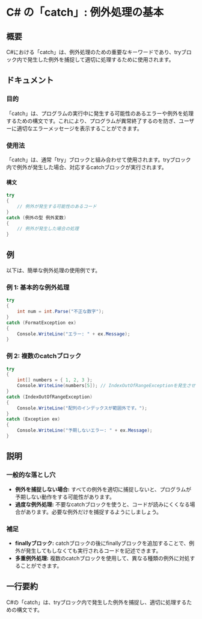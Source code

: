 <!--
Meta Description: # C# の「catch」: 例外処理の基本 ## 概要 C#における「catch」は、例外処理のための重要なキーワードであり、tryブロック内で発生した例外を捕捉して適切に処理するために使用されます。 ## ドキュメント ### 目的 「catch」は、プログラムの実行中に発生する可能性のあるエラ...
Meta Keywords: catch, try, console, writeline, csharp
-->

# C# の「catch」: 例外処理の基本

## 概要
C#における「catch」は、例外処理のための重要なキーワードであり、tryブロック内で発生した例外を捕捉して適切に処理するために使用されます。

## ドキュメント
### 目的
「catch」は、プログラムの実行中に発生する可能性のあるエラーや例外を処理するための構文です。これにより、プログラムが異常終了するのを防ぎ、ユーザーに適切なエラーメッセージを表示することができます。

### 使用法
「catch」は、通常「try」ブロックと組み合わせて使用されます。tryブロック内で例外が発生した場合、対応するcatchブロックが実行されます。

#### 構文
```csharp
try
{
    // 例外が発生する可能性のあるコード
}
catch (例外の型 例外変数)
{
    // 例外が発生した場合の処理
}
```

## 例
以下は、簡単な例外処理の使用例です。

### 例 1: 基本的な例外処理
```csharp
try
{
    int num = int.Parse("不正な数字");
}
catch (FormatException ex)
{
    Console.WriteLine("エラー: " + ex.Message);
}
```

### 例 2: 複数のcatchブロック
```csharp
try
{
    int[] numbers = { 1, 2, 3 };
    Console.WriteLine(numbers[5]); // IndexOutOfRangeExceptionを発生させる
}
catch (IndexOutOfRangeException)
{
    Console.WriteLine("配列のインデックスが範囲外です。");
}
catch (Exception ex)
{
    Console.WriteLine("予期しないエラー: " + ex.Message);
}
```

## 説明
### 一般的な落とし穴
- **例外を捕捉しない場合:** すべての例外を適切に捕捉しないと、プログラムが予期しない動作をする可能性があります。
- **過度な例外処理:** 不要なcatchブロックを使うと、コードが読みにくくなる場合があります。必要な例外だけを捕捉するようにしましょう。

### 補足
- **finallyブロック:** catchブロックの後にfinallyブロックを追加することで、例外が発生してもしなくても実行されるコードを記述できます。
- **多重例外処理:** 複数のcatchブロックを使用して、異なる種類の例外に対処することができます。

## 一行要約
C#の「catch」は、tryブロック内で発生した例外を捕捉し、適切に処理するための構文です。